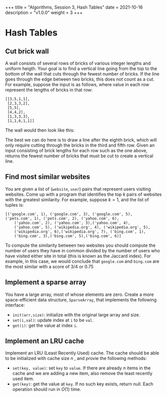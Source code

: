 +++
title = "Algorithms, Session 3, Hash Tables"
date = 2021-10-16
description = "v1.0.0"
weight = 3
+++

# Hash Tables

## **Cut brick wall**
A wall consists of several rows of bricks of various integer lengths and uniform heigth. Your goal is to find a vertical line going from the top to the bottom of the wall that cuts through the fewest number of bricks. If the line goes through the edge between two bricks, this does not count as a cut.
For example, suppose the input is as follows, where value in each row represent the lengths of bricks in that row:
```
[[3,5,1,1],
 [2,3,3,2],
 [5,5],
 [4,4,2],
 [1,3,3,3],
 [1,1,6,1,1]]
```
The wall would then look like this: 

<canvas width=400 height=240 id="brick-wall"></canvas>
<script>
const ctx = document.getElementById('brick-wall').getContext('2d')
const array = [[3,5,1,1],[2,3,3,2],[5,5],[4,4,2],[1,3,3,3],[1,1,6,1,1]]
const rect_size = 40
ctx.beginPath()
for (const [y,subarray] of array.entries()) {
    let part_sum = 0
    for (const [x,val] of subarray.entries()) {
        ctx.strokeRect(part_sum*rect_size,y*rect_size,rect_size*val,rect_size)
        part_sum += val
    }
}
ctx.closePath()
</script>

The best we can do here is to draw a line after the eighth brick, which will only require cutting through the bricks in the third and fifth row.
Given an input consisting of brick lengths for each row such as the one above, returns the fewest number of bricks that must be cut to create a vertical line.

## **Find most similar websites**

You are given a list of (`website`, `user`) pairs that represent users visiting websites. Come up with a program that identifies the top $k$ pairs of websites with the greatest similarity. For example, suppose $k=1$, and the list of tuples is:

```
[('google.com', 1), ('google.com', 3), ('google.com', 5),
('pets.com', 1), ('pets.com', 2), ('yahoo.com', 6),
    ('yahoo.com', 2), ('yahoo.com', 3),('yahoo.com', 4),
    ('yahoo.com', 5), ('wikipedia.org', 4), ('wikipedia.org', 5),
    ('wikipedia.org', 6),('wikipedia.org', 7), ('bing.com', 1),
    ('bing.com', 3),('bing.com', 5),('bing.com', 6)]
```

To compute the similarity between two websites you should compute the number of users they have in common divided by the number of users who have visited either site in total (this is known as the Jaccard index). For example, in this case, we would conclude that `google.com` and `bing.com` are the most similar with a score of $3/4$ or $0.75$

## **Implement a sparse array**
You have a large array, most of whose elements are zero. Create a more space-efficient data structure, `SparseArray`, that implements the following interface:
- `init(arr,size)`: initialize with the original large array and size.
- `set(i,val)`: update index at `i` to be `val`.
- `get(i)`: get the value at index `i`.

## **Implement an LRU cache**
Implement an LRU (Least Recently Used) cache. The cache should be able to be initialized with cache size $n$ , and provie the following methods:
- `set(key, value)`: set `key` to `value`. If there are already $n$ items in the cache and we are adding a new item, also remove the least recently used item.
- `get(key)`: get the value at `key`. If no such key exists, return null.
Each operation should run in $O(1)$ time.

